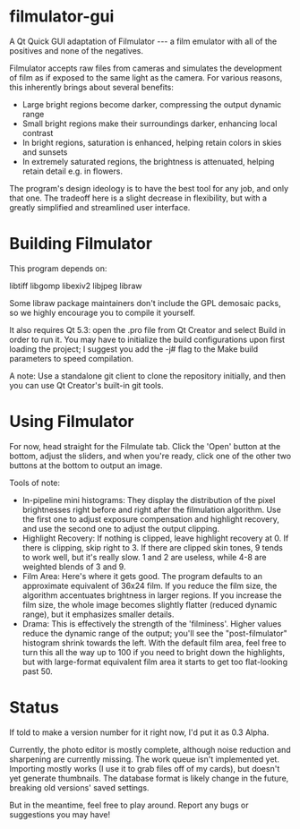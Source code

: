 filmulator-gui
==============

A Qt Quick GUI adaptation of Filmulator --- a film emulator with all of the positives and none of the negatives.

Filmulator accepts raw files from cameras and simulates the development of film as if exposed to the same light as the camera. For various reasons, this inherently brings about several benefits:

* Large bright regions become darker, compressing the output dynamic range
* Small bright regions make their surroundings darker, enhancing local contrast
* In bright regions, saturation is enhanced, helping retain colors in skies and sunsets
* In extremely saturated regions, the brightness is attenuated, helping retain detail e.g. in flowers.

The program's design ideology is to have the best tool for any job, and only that one. The tradeoff here is a slight decrease in flexibility, but with a greatly simplified and streamlined user interface.

# Building Filmulator

This program depends on:

libtiff
libgomp
libexiv2
libjpeg
libraw

Some libraw package maintainers don't include the GPL demosaic packs, so we highly encourage you to compile it yourself.

It also requires Qt 5.3: open the .pro file from Qt Creator and select Build in order to run it. You may have to initialize the build configurations upon first loading the project; I suggest you add the -j# flag to the Make build parameters to speed compilation.

A note: Use a standalone git client to clone the repository initially, and then you can use Qt Creator's built-in git tools.

# Using Filmulator

For now, head straight for the Filmulate tab. Click the 'Open' button at the bottom, adjust the sliders, and when you're ready, click one of the other two buttons at the bottom to output an image.

Tools of note:
* In-pipeline mini histograms: They display the distribution of the pixel brightnesses right before and right after the filmulation algorithm. Use the first one to adjust exposure compensation and highlight recovery, and use the second one to adjust the output clipping.
* Highlight Recovery: If nothing is clipped, leave highlight recovery at 0. If there is clipping, skip right to 3. If there are clipped skin tones, 9 tends to work well, but it's really slow. 1 and 2 are useless, while 4-8 are weighted blends of 3 and 9.
* Film Area: Here's where it gets good. The program defaults to an approximate equivalent of 36x24 film. If you reduce the film size, the algorithm accentuates brightness in larger regions. If you increase the film size, the whole image becomes slightly flatter (reduced dynamic range), but it emphasizes smaller details.
* Drama: This is effectively the strength of the 'filminess'. Higher values reduce the dynamic range of the output; you'll see the "post-filmulator" histogram shrink towards the left. With the default film area, feel free to turn this all the way up to 100 if you need to bright down the highlights, but with large-format equivalent film area it starts to get too flat-looking past 50.

# Status

If told to make a version number for it right now, I'd put it as 0.3 Alpha.

Currently, the photo editor is mostly complete, although noise reduction and sharpening are currently missing. The work queue isn't implemented yet. Importing mostly works (I use it to grab files off of my cards), but doesn't yet generate thumbnails. The database format is likely change in the future, breaking old versions' saved settings.

But in the meantime, feel free to play around. Report any bugs or suggestions you may have!
